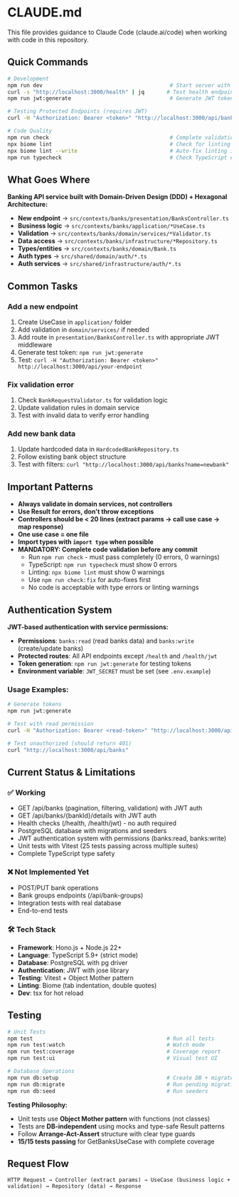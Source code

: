 # CLAUDE.md

This file provides guidance to Claude Code (claude.ai/code) when working with code in this repository.

## Quick Commands

```bash
# Development
npm run dev                                        # Start server with hot reload
curl -s "http://localhost:3000/health" | jq       # Test health endpoint (no auth required)
npm run jwt:generate                               # Generate JWT tokens for testing

# Testing Protected Endpoints (requires JWT)
curl -H "Authorization: Bearer <token>" "http://localhost:3000/api/banks?limit=2" | jq

# Code Quality
npm run check                                      # Complete validation (types + linting - MANDATORY)
npx biome lint                                     # Check for linting warnings (MUST be 0)
npx biome lint --write                             # Auto-fix linting issues
npm run typecheck                                  # Check TypeScript errors (MUST be 0)
```

## What Goes Where

**Banking API service built with Domain-Driven Design (DDD) + Hexagonal Architecture:**

- **New endpoint** → `src/contexts/banks/presentation/BanksController.ts`
- **Business logic** → `src/contexts/banks/application/*UseCase.ts`
- **Validation** → `src/contexts/banks/domain/services/*Validator.ts`
- **Data access** → `src/contexts/banks/infrastructure/*Repository.ts`
- **Types/entities** → `src/contexts/banks/domain/Bank.ts`
- **Auth types** → `src/shared/domain/auth/*.ts`
- **Auth services** → `src/shared/infrastructure/auth/*.ts`

## Common Tasks

### Add a new endpoint
1. Create UseCase in `application/` folder
2. Add validation in `domain/services/` if needed
3. Add route in `presentation/BanksController.ts` with appropriate JWT middleware
4. Generate test token: `npm run jwt:generate`
5. Test: `curl -H "Authorization: Bearer <token>" http://localhost:3000/api/your-endpoint`

### Fix validation error
1. Check `BankRequestValidator.ts` for validation logic
2. Update validation rules in domain service
3. Test with invalid data to verify error handling

### Add new bank data
1. Update hardcoded data in `HardcodedBankRepository.ts`
2. Follow existing bank object structure
3. Test with filters: `curl "http://localhost:3000/api/banks?name=newbank"`

## Important Patterns

- **Always validate in domain services, not controllers**
- **Use Result<T> for errors, don't throw exceptions**
- **Controllers should be < 20 lines (extract params → call use case → map response)**
- **One use case = one file**
- **Import types with `import type` when possible**
- **MANDATORY: Complete code validation before any commit**
  - Run `npm run check` - must pass completely (0 errors, 0 warnings)
  - TypeScript: `npm run typecheck` must show 0 errors
  - Linting: `npx biome lint` must show 0 warnings  
  - Use `npm run check:fix` for auto-fixes first
  - No code is acceptable with type errors or linting warnings

## Authentication System

**JWT-based authentication with service permissions:**

- **Permissions**: `banks:read` (read banks data) and `banks:write` (create/update banks)
- **Protected routes**: All API endpoints except `/health` and `/health/jwt`
- **Token generation**: `npm run jwt:generate` for testing tokens
- **Environment variable**: `JWT_SECRET` must be set (see `.env.example`)

### Usage Examples:
```bash
# Generate tokens
npm run jwt:generate

# Test with read permission
curl -H "Authorization: Bearer <read-token>" "http://localhost:3000/api/banks"

# Test unauthorized (should return 401)
curl "http://localhost:3000/api/banks"
```

## Current Status & Limitations

### ✅ Working
- GET /api/banks (pagination, filtering, validation) with JWT auth
- GET /api/banks/{bankId}/details with JWT auth  
- Health checks (/health, /health/jwt) - no auth required
- PostgreSQL database with migrations and seeders
- JWT authentication system with permissions (banks:read, banks:write)
- Unit tests with Vitest (25 tests passing across multiple suites)
- Complete TypeScript type safety

### ❌ Not Implemented Yet
- POST/PUT bank operations
- Bank groups endpoints (/api/bank-groups)
- Integration tests with real database
- End-to-end tests

### 🛠️ Tech Stack
- **Framework**: Hono.js + Node.js 22+
- **Language**: TypeScript 5.9+ (strict mode)
- **Database**: PostgreSQL with pg driver
- **Authentication**: JWT with jose library
- **Testing**: Vitest + Object Mother pattern
- **Linting**: Biome (tab indentation, double quotes)
- **Dev**: tsx for hot reload

## Testing

```bash
# Unit Tests
npm test                                          # Run all tests 
npm run test:watch                                # Watch mode
npm run test:coverage                             # Coverage report
npm run test:ui                                   # Visual test UI

# Database Operations  
npm run db:setup                                  # Create DB + migrate + seed
npm run db:migrate                                # Run pending migrations
npm run db:seed                                   # Run seeders
```

**Testing Philosophy:**
- Unit tests use **Object Mother pattern** with functions (not classes)
- Tests are **DB-independent** using mocks and type-safe Result patterns
- Follow **Arrange-Act-Assert** structure with clear type guards
- **15/15 tests passing** for GetBanksUseCase with complete coverage

## Request Flow
```
HTTP Request → Controller (extract params) → UseCase (business logic + validation) → Repository (data) → Response
```